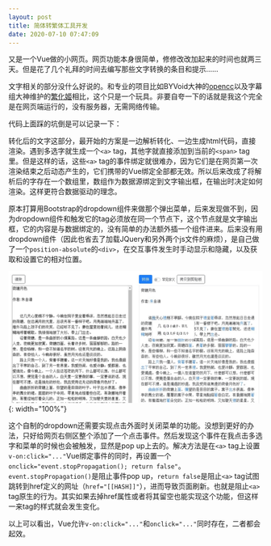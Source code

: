 ```yaml
---
layout: post
title: 简体转繁体工具开发
date: 2020-07-10 07:47:09
---
```


又是一个Vue做的小网页。网页功能本身很简单，修修改改加起来的时间也就两三天。但是花了几个礼拜的时间去编写那些文字转换的条目和提示……

文字相关的部分没什么好说的。和专业的项目比如BYVoid大神的[opencc](https://github.com/BYVoid/OpenCC)以及字幕组大神维护的[繁化姬](https://zhconvert.org/)相比，这个只是一个玩具。非要自夸一下的话就是我这个完全是在网页端运行的，没有服务器，无需网络传输。

代码上面踩的坑倒是可以记录一下：

转化后的文字这部分，最开始的方案是一边解析转化、一边生成html代码，直接渲染。遇到多选字就生成一个`<a>` tag，其他字就直接添加到当前的`<span>` tag里。但是这样的话，这些`<a>` tag的事件绑定就很难办，因为它们是在网页第一次渲染结束之后动态产生的，它们携带的Vue绑定全部都无效。所以后来改成了将解析后的字存在一个数组里，数组作为数据源绑定到文字输出框，在输出时决定如何渲染。这样更符合数据驱动的理念。

原本打算用Bootstrap的dropdown组件来做那个弹出菜单，后来发现做不到，因为dropdown组件和触发它的tag必须放在同一个节点下，这个节点就是文字输出框，它的内容是与数据绑定的，没有简单的办法额外插一个组件进来。后来没有用dropdown组件（因此也省去了加载JQuery和另外两个js文件的麻烦），是自己做了一个`position-absolute`的`<div>`，在交互事件发生时手动显示和隐藏，以及获取和设置它的相对位置。

![](/blog/images/p2007100738.jpg){: width="100%"}

这个自制的dropdown还需要实现点击外面时关闭菜单的功能。没想到更好的办法，只好给网页右侧区整个添加了一个点击事件。然后发现这个事件在我点击多选字和菜单的时候也会被触发，显然是pop up上去的。解决方法是在`<a>` tag上设置`v-on:click="..."`Vue绑定事件的同时，再设置一个`onclick="event.stopPropagation(); return false"`。`event.stopPropagation()`是阻止事件pop up，`return false`是阻止`<a>` tag试图跳转到href定义的网址（`href="[[HASH]]"`），进而导致页面刷新。也就是阻止`<a>` tag原生的行为。其实如果去掉href属性或者将其留空也能实现这个功能，但这样一来tag的样式就会发生变化。

以上可以看出，Vue允许`v-on:click="..."`和`onclick="..."`同时存在，二者都会起效。